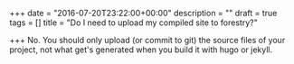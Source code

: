 +++
date = "2016-07-20T23:22:00+00:00"
description = ""
draft = true
tags = []
title = "Do I need to upload my compiled site to forestry?"

+++
No. You should only upload (or commit to git) the source files of your project, not what get's generated when you build it with hugo or jekyll.